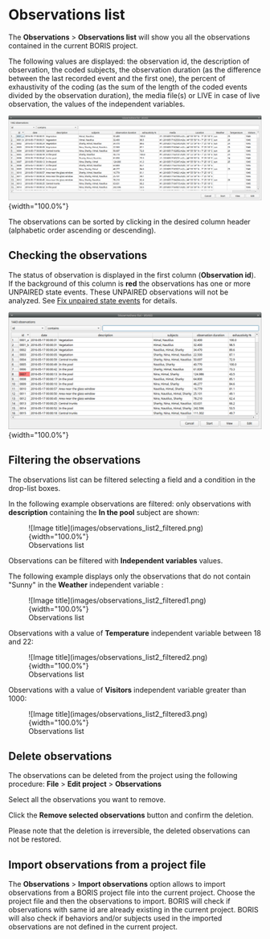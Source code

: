 # Observations list


The **Observations** \> **Observations list** will show you all the
observations contained in the current BORIS project.

The following values are displayed: the observation id, the description
of observation, the coded subjects, the observation duration (as the
difference between the last recorded event and the first one), the
percent of exhaustivity of the coding (as the sum of the length of the
coded events divided by the observation duration), the media file(s) or
LIVE in case of live observation, the values of the independent
variables.

![Observations list](images/observations_list2.png){width="100.0%"}

The observations can be sorted by clicking in the desired column header
(alphabetic order ascending or descending).




## Checking the observations


The status of observation is displayed in the first column
(**Observation id**). If the background of this column is **red** the
observations has one or more UNPAIRED state events. These UNPAIRED
observations will not be analyzed. See [Fix unpaired state events]() for
details.

![Observations list with warning](images/observations_list_warning.png){width="100.0%"}



## Filtering the observations


The observations list can be filtered selecting a field and a condition
in the drop-list boxes.

In the following example observations are filtered: only observations
with **description** containing the **In the pool** subject are shown:



<figure markdown>
  ![Image title](images/observations_list2_filtered.png){width="100.0%"}
  <figcaption>Observations list</figcaption>
</figure>



Observations can be filtered with **Independent variables** values.

The following example displays only the observations that do not contain
\"Sunny\" in the **Weather** independent variable :


<figure markdown>
  ![Image title](images/observations_list2_filtered1.png){width="100.0%"}
  <figcaption>Observations list</figcaption>
</figure>


Observations with a value of **Temperature** independent variable
between 18 and 22:

<figure markdown>
  ![Image title](images/observations_list2_filtered2.png){width="100.0%"}
  <figcaption>Observations list</figcaption>
</figure>



Observations with a value of **Visitors** independent variable greater
than 1000:

<figure markdown>
  ![Image title](images/observations_list2_filtered3.png){width="100.0%"}
  <figcaption>Observations list</figcaption>
</figure>






## Delete observations


The observations can be deleted from the project using the following
procedure: **File** > **Edit project** > **Observations**

Select all the observations you want to remove.

Click the **Remove selected observations** button and confirm the
deletion.

Please note that the deletion is irreversible, the deleted observations can not be restored.


## Import observations from a project file


The **Observations** > **Import observations** option allows to import
observations from a BORIS project file into the current project. Choose
the project file and then the observations to import. BORIS will check
if observations with same id are already existing in the current
project. BORIS will also check if behaviors and/or subjects used in the
imported observations are not defined in the current project.
